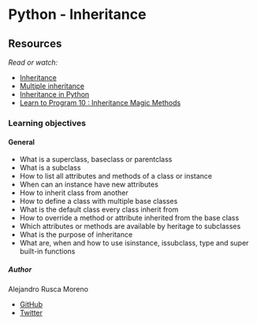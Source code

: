 # Python - Inheritance

## Resources
_Read or watch:_

* [Inheritance](https://docs.python.org/3.4/tutorial/classes.html#inheritance)
* [Multiple inheritance](https://docs.python.org/3.4/tutorial/classes.html#multiple-inheritance)
* [Inheritance in Python](https://hub.packtpub.com/inheritance-python/)
* [Learn to Program 10 : Inheritance Magic Methods](https://www.youtube.com/watch?v=d8kCdLCi6Lk)

### Learning objectives

#### General

* What is a superclass, baseclass or parentclass
* What is a subclass
* How to list all attributes and methods of a class or instance
* When can an instance have new attributes
* How to inherit class from another
* How to define a class with multiple base classes
* What is the default class every class inherit from
* How to override a method or attribute inherited from the base class
* Which attributes or methods are available by heritage to subclasses
* What is the purpose of inheritance
* What are, when and how to use isinstance, issubclass, type and super built-in functions

##### Author
Alejandro Rusca Moreno
* [GitHub](https://github.com/dondropo)
* [Twitter](https://twitter.com/don_dropo)